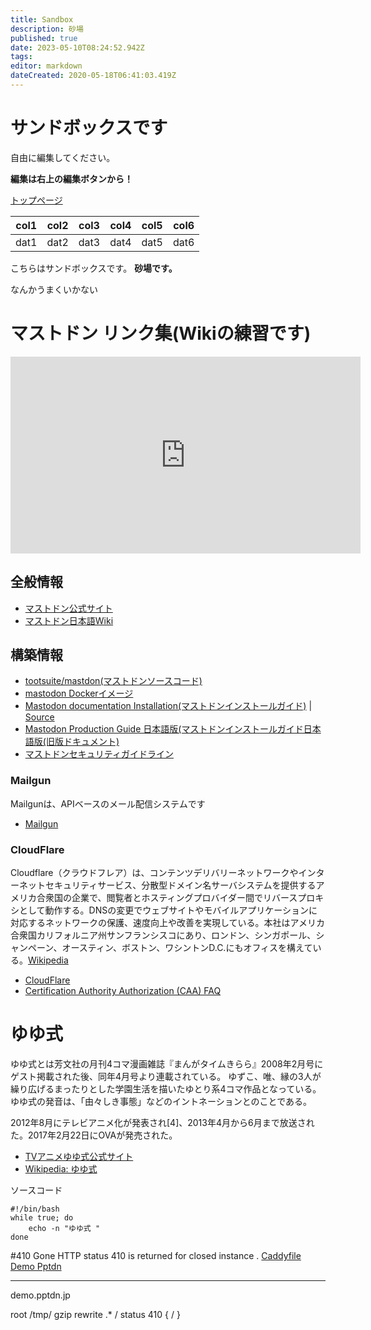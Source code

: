 ```yaml
---
title: Sandbox
description: 砂場
published: true
date: 2023-05-10T08:24:52.942Z
tags: 
editor: markdown
dateCreated: 2020-05-18T06:41:03.419Z
---
```


# サンドボックスです

自由に編集してください。

**編集は右上の編集ボタンから！**

[トップページ](/)

|col1|col2|col3|col4|col5|col6|
|----|----|----|----|----|----|
|dat1|dat2|dat3|dat4|dat5|dat6|

こちらはサンドボックスです。
**砂場です。**

なんかうまくいかない
# マストドン リンク集(Wikiの練習です)

<iframe width="560" height="315" src="https://www.youtube.com/embed/IPSbNdBmWKE" frameborder="0" allow="accelerometer; autoplay; encrypted-media; gyroscope; picture-in-picture" allowfullscreen></iframe>

## 全般情報
* [マストドン公式サイト](https://www.joinmastodon.org/)
* [マストドン日本語Wiki](https://ja.mstdn.wiki/)

## 構築情報
* [tootsuite/mastdon(マストドンソースコード)](https://github.com/tootsuite/mastodon)
* [mastodon Dockerイメージ](https://hub.docker.com/r/gargron/mastodon/)
* [Mastodon documentation Installation(マストドンインストールガイド)](https://docs.joinmastodon.org/administration/installation/) | [Source](https://source.joinmastodon.org/mastodon/docs)
* [Mastodon Production Guide 日本語版(マストドンインストールガイド日本語版(旧版ドキュメント)](https://github.com/kyori19/documentation/blob/master/Running-Mastodon/Production-guide.ja.md)
* [マストドンセキュリティガイドライン](http://ashphy.hateblo.jp/entry/mastodon-securit-guidelines)

### Mailgun
Mailgunは、APIベースのメール配信システムです
* [Mailgun](https://www.mailgun.com)

### CloudFlare
Cloudflare（クラウドフレア）は、コンテンツデリバリーネットワークやインターネットセキュリティサービス、分散型ドメイン名サーバシステムを提供するアメリカ合衆国の企業で、閲覧者とホスティングプロバイダー間でリバースプロキシとして動作する。DNSの変更でウェブサイトやモバイルアプリケーションに対応するネットワークの保護、速度向上や改善を実現している。本社はアメリカ合衆国カリフォルニア州サンフランシスコにあり、ロンドン、シンガポール、シャンペーン、オースティン、ボストン、ワシントンD.C.にもオフィスを構えている。[Wikipedia](https://ja.wikipedia.org/wiki/Cloudflare)

* [CloudFlare](https://www.cloudflare.com/)
* [Certification Authority Authorization (CAA) FAQ](https://support.cloudflare.com/hc/en-us/articles/115000310832-Certification-Authority-Authorization-CAA-FAQ)

# ゆゆ式

ゆゆ式とは芳文社の月刊4コマ漫画雑誌『まんがタイムきらら』2008年2月号にゲスト掲載された後、同年4月号より連載されている。
ゆずこ、唯、縁の3人が繰り広げるまったりとした学園生活を描いたゆとり系4コマ作品となっている。
ゆゆ式の発音は、「由々しき事態」などのイントネーションとのことである。

2012年8月にテレビアニメ化が発表され[4]、2013年4月から6月まで放送された。2017年2月22日にOVAが発売された。

* [TVアニメゆゆ式公式サイト](http://www.yuyushiki.net/)
* [Wikipedia: ゆゆ式](https://ja.wikipedia.org/wiki/%E3%82%86%E3%82%86%E5%BC%8F)

ソースコード

	#!/bin/bash
	while true; do
		echo -n "ゆゆ式 "
	done


#410 Gone
HTTP status 410 is returned for closed instance . [Caddyfile Demo Pptdn](/uploads/caddyfile-demo-pptdn.jp "Caddyfile Demo Pptdn")


-----


demo.pptdn.jp

root /tmp/
gzip
rewrite .* /
status 410  {
 /
}

